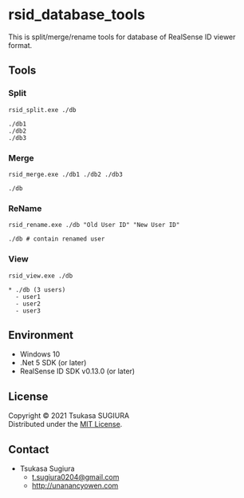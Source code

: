 rsid_database_tools
===================

This is split/merge/rename tools for database of RealSense ID viewer format.  

Tools
-----
### Split
```
rsid_split.exe ./db
```
```
./db1
./db2
./db3
```

### Merge
```
rsid_merge.exe ./db1 ./db2 ./db3
```
```
./db
```

### ReName
```
rsid_rename.exe ./db "Old User ID" "New User ID"
```
```
./db # contain renamed user
```

### View
```
rsid_view.exe ./db
```
```
* ./db (3 users)
  - user1
  - user2
  - user3
```

Environment
-----------
* Windows 10
* .Net 5 SDK (or later)
* RealSense ID SDK v0.13.0 (or later)

License
-------
Copyright &copy; 2021 Tsukasa SUGIURA  
Distributed under the [MIT License](http://www.opensource.org/licenses/mit-license.php "MIT License | Open Source Initiative").

Contact
-------
* Tsukasa Sugiura  
    * <t.sugiura0204@gmail.com>  
    * <http://unanancyowen.com>  
